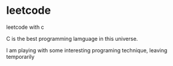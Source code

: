 # leetcode
leetcode with c

C is the best programming lamguage in this universe.

I am playing with some interesting programing technique, leaving temporarily
